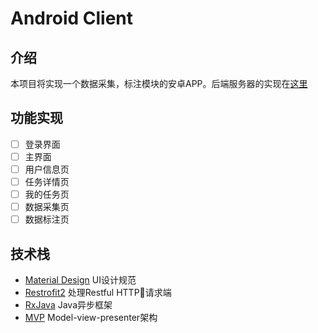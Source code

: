 # Android Client
## 介绍
本项目将实现一个数据采集，标注模块的安卓APP。后端服务器的实现在[这里](https://github.com/Wang-GY/Data-Collection-Annotation-Android-App)
## 功能实现
- [ ] 登录界面
- [ ] 主界面
- [ ] 用户信息页
- [ ] 任务详情页
- [ ] 我的任务页
- [ ] 数据采集页
- [ ] 数据标注页
## 技术栈
- [Material Design](https://material.io/guidelines/#introduction-principles) UI设计规范
- [Restrofit2](https://github.com/square/retrofit) 处理Restful HTTP请求端
- [RxJava](https://github.com/ReactiveX/RxJava) Java异步框架
- [MVP](https://en.wikipedia.org/wiki/Model%E2%80%93view%E2%80%93presenter) Model-view-presenter架构
